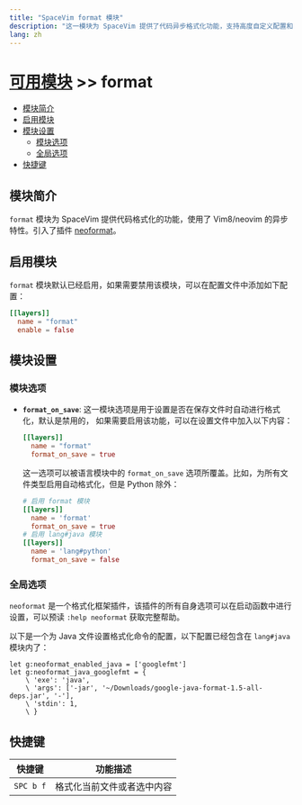 ```yaml
---
title: "SpaceVim format 模块"
description: "这一模块为 SpaceVim 提供了代码异步格式化功能，支持高度自定义配置和多种语言。"
lang: zh
---
```


# [可用模块](../) >> format

<!-- vim-markdown-toc GFM -->

- [模块简介](#模块简介)
- [启用模块](#启用模块)
- [模块设置](#模块设置)
  - [模块选项](#模块选项)
  - [全局选项](#全局选项)
- [快捷键](#快捷键)

<!-- vim-markdown-toc -->

## 模块简介

`format` 模块为 SpaceVim 提供代码格式化的功能，使用了 Vim8/neovim 的异步特性。引入了插件 [neoformat](https://github.com/sbdchd/neoformat)。

## 启用模块

`format` 模块默认已经启用，如果需要禁用该模块，可以在配置文件中添加如下配置：

```toml
[[layers]]
  name = "format"
  enable = false
```

## 模块设置

### 模块选项

- **`format_on_save`**: 这一模块选项是用于设置是否在保存文件时自动进行格式化，默认是禁用的，
  如果需要启用该功能，可以在设置文件中加入以下内容：

  ```toml
  [[layers]]
    name = "format"
    format_on_save = true
  ```

  这一选项可以被语言模块中的 `format_on_save` 选项所覆盖。比如，为所有文件类型启用自动格式化，但是 Python
  除外：

  ```toml
  # 启用 format 模块
  [[layers]]
    name = 'format'
    format_on_save = true
  # 启用 lang#java 模块
  [[layers]]
    name = 'lang#python'
    format_on_save = false
  ```

### 全局选项

`neoformat` 是一个格式化框架插件，该插件的所有自身选项可以在启动函数中进行设置，可以预读 `:help neoformat`
获取完整帮助。

以下是一个为 Java 文件设置格式化命令的配置，以下配置已经包含在 `lang#java` 模块内了：

```viml
let g:neoformat_enabled_java = ['googlefmt']
let g:neoformat_java_googlefmt = {
    \ 'exe': 'java',
    \ 'args': ['-jar', '~/Downloads/google-java-format-1.5-all-deps.jar', '-'],
    \ 'stdin': 1,
    \ }
```

## 快捷键

| 快捷键    | 功能描述                   |
| --------- | -------------------------- |
| `SPC b f` | 格式化当前文件或者选中内容 |
